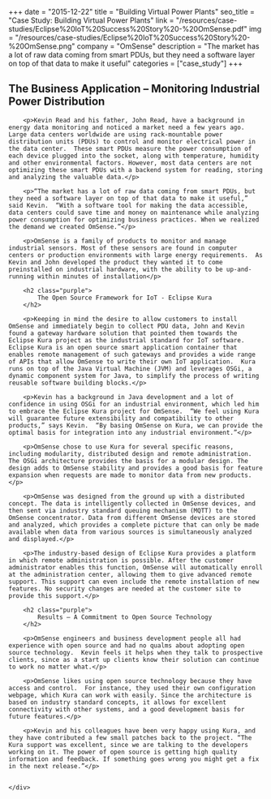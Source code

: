 +++
date = "2015-12-22"
title = "Building Virtual Power Plants"
seo_title = "Case Study: Building Virtual Power Plants"
link = "/resources/case-studies/Eclipse%20IoT%20Success%20Story%20-%20OmSense.pdf"
img = "/resources/case-studies/Eclipse%20IoT%20Success%20Story%20-%20OmSense.png"
company = "OmSense"
description = "The market has a lot of raw data coming from smart PDUs, but they need a software layer on top of that data to make it useful"
categories = ["case_study"]
+++
<div class="row">
    <div class="col-md-12">
        <h2 class="purple">
            The Business Application – Monitoring Industrial Power Distribution
        </h2>

        <p>Kevin Read and his father, John Read, have a background in energy data monitoring and noticed a market need a few years ago.  Large data centers worldwide are using rack-mountable power distribution units (PDUs) to control and monitor electrical power in the data center.  These smart PDUs measure the power consumption of each device plugged into the socket, along with temperature, humidity and other environmental factors. However, most data centers are not optimizing these smart PDUs with a backend system for reading, storing and analyzing the valuable data.</p>

        <p>“The market has a lot of raw data coming from smart PDUs, but they need a software layer on top of that data to make it useful,” said Kevin.  “With a software tool for making the data accessible, data centers could save time and money on maintenance while analyzing power consumption for optimizing business practices. When we realized the demand we created OmSense.”</p>

        <p>OmSense is a family of products to monitor and manage industrial sensors. Most of these sensors are found in computer centers or production environments with large energy requirements.  As Kevin and John developed the product they wanted it to come preinstalled on industrial hardware, with the ability to be up-and-running within minutes of installation</p>

        <h2 class="purple">
            The Open Source Framework for IoT - Eclipse Kura
        </h2>

        <p>Keeping in mind the desire to allow customers to install OmSense and immediately begin to collect PDU data, John and Kevin found a gateway hardware solution that pointed them towards the Eclipse Kura project as the industrial standard for IoT software. Eclipse Kura is an open source smart application container that enables remote management of such gateways and provides a wide range of APIs that allow OmSense to write their own IoT application.  Kura runs on top of the Java Virtual Machine (JVM) and leverages OSGi, a dynamic component system for Java, to simplify the process of writing reusable software building blocks.</p>

        <p>Kevin has a background in Java development and a lot of confidence in using OSGi for an industrial environment, which led him to embrace the Eclipse Kura project for OmSense.  “We feel using Kura will guarantee future extensibility and compatibility to other products,” says Kevin.  “By basing OmSense on Kura, we can provide the optimal basis for integration into any industrial environment.”</p>

        <p>OmSense chose to use Kura for several specific reasons, including modularity, distributed design and remote administration.  The OSGi architecture provides the basis for a modular design. The design adds to OmSense stability and provides a good basis for feature expansion when requests are made to monitor data from new products.</p>
        
        <p>OmSense was designed from the ground up with a distributed concept. The data is intelligently collected in OmSense devices, and then sent via industry standard queuing mechanism (MQTT) to the OmSense concentrator. Data from different OmSense devices are stored and analyzed, which provides a complete picture that can only be made available when data from various sources is simultaneously analyzed and displayed.</p>
        
        <p>The industry-based design of Eclipse Kura provides a platform in which remote administration is possible. After the customer administrator enables this function, OmSense will automatically enroll at the administration center, allowing them to give advanced remote support. This support can even include the remote installation of new features. No security changes are needed at the customer site to provide this support.</p>

        <h2 class="purple">
            Results – A Commitment to Open Source Technology
        </h2>

        <p>OmSense engineers and business development people all had experience with open source and had no qualms about adopting open source technology.  Kevin feels it helps when they talk to prospective clients, since as a start up clients know their solution can continue to work no matter what.</p>

        <p>OmSense likes using open source technology because they have access and control.  For instance, they used their own configuration webpage, which Kura can work with easily. Since the architecture is based on industry standard concepts, it allows for excellent connectivity with other systems, and a good development basis for future features.</p>

        <p>Kevin and his colleagues have been very happy using Kura, and they have contributed a few small patches back to the project. “The Kura support was excellent, since we are talking to the developers working on it. The power of open source is getting high quality information and feedback. If something goes wrong you might get a fix in the next release.”</p>


    </div>
</div>
